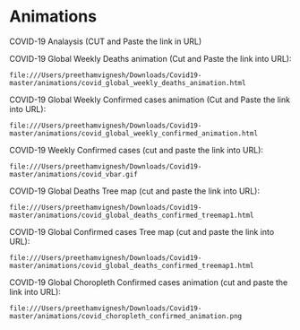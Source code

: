 # Animations
COVID-19 Analaysis (CUT and Paste the link in URL)

COVID-19 Global Weekly Deaths animation (Cut and Paste the link into URL):

    file:///Users/preethamvignesh/Downloads/Covid19-master/animations/covid_global_weekly_deaths_animation.html
    
COVID-19 Global Weekly Confirmed cases animation (Cut and Paste the link into URL):

    file:///Users/preethamvignesh/Downloads/Covid19-master/animations/covid_global_weekly_confirmed_animation.html

COVID-19 Weekly Confirmed cases (cut and paste the link into URL):

    file:///Users/preethamvignesh/Downloads/Covid19-master/animations/covid_vbar.gif

COVID-19 Global Deaths Tree map (cut and paste the link into URL):

    file:///Users/preethamvignesh/Downloads/Covid19-master/animations/covid_global_deaths_confirmed_treemap1.html
    
COVID-19 Global Confirmed cases Tree map (cut and paste the link into URL):  

    file:///Users/preethamvignesh/Downloads/Covid19-master/animations/covid_global_deaths_confirmed_treemap1.html
    
COVID-19 Global Choropleth Confirmed cases animation (cut and paste the link into URL):

    file:///Users/preethamvignesh/Downloads/Covid19-master/animations/covid_choropleth_confirmed_animation.png
    
    
